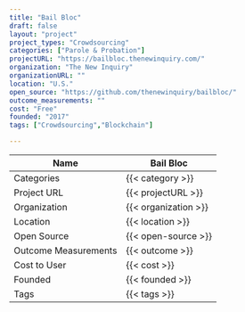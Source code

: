 ```yaml
---
title: "Bail Bloc"
draft: false
layout: "project"
project_types: "Crowdsourcing"
categories: ["Parole & Probation"]
projectURL: "https://bailbloc.thenewinquiry.com/"
organization: "The New Inquiry"
organizationURL: ""
location: "U.S."
open_source: "https://github.com/thenewinquiry/bailbloc/"
outcome_measurements: ""
cost: "Free"
founded: "2017"
tags: ["Crowdsourcing","Blockchain"]

---
```



Name                    |  Bail Bloc    
------------------------|----
Categories              | {{< category >}} 
Project URL             | {{< projectURL >}} 
Organization            | {{< organization >}} 
Location                | {{< location >}} 
Open Source             | {{< open-source >}} 
Outcome Measurements    | {{< outcome >}} 
Cost to User            | {{< cost >}} 
Founded                 | {{< founded >}} 
Tags                    | {{< tags >}} 

